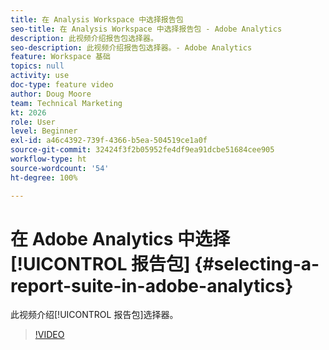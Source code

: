 ```yaml
---
title: 在 Analysis Workspace 中选择报告包
seo-title: 在 Analysis Workspace 中选择报告包 - Adobe Analytics
description: 此视频介绍报告包选择器。
seo-description: 此视频介绍报告包选择器。- Adobe Analytics
feature: Workspace 基础
topics: null
activity: use
doc-type: feature video
author: Doug Moore
team: Technical Marketing
kt: 2026
role: User
level: Beginner
exl-id: a46c4392-739f-4366-b5ea-504519ce1a0f
source-git-commit: 32424f3f2b05952fe4df9ea91dcbe51684cee905
workflow-type: ht
source-wordcount: '54'
ht-degree: 100%

---
```


# 在 Adobe Analytics 中选择[!UICONTROL 报告包] {#selecting-a-report-suite-in-adobe-analytics}

此视频介绍[!UICONTROL 报告包]选择器。

>[!VIDEO](https://video.tv.adobe.com/v/23967/?quality=12)
